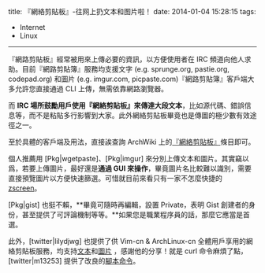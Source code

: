 title: 『網絡剪貼板』-往网上扔文本和图片啦！
date: 2014-01-04 15:28:15
tags:
- Internet
- Linux
---
『網路剪貼板』經常被用來上傳必要的資訊，以方便使用者在 IRC 頻道向他人求助。目前『網路剪貼簿』服務均支援文字 (e.g. sprunge.org, pastie.org, codepad.org) 和圖片 (e.g. imgur.com, picpaste.com)『網路剪貼簿』客戶端大多允許您直接通過 CLI 上傳，無需依靠網路瀏覽器。

而 **IRC 場所鼓勵用戶使用『網絡剪貼板』來傳達大段文本**，比如源代碼、錯誤信息等，而不是粘貼多行影響到大家。此外網絡剪貼板畢竟也是傳圖的極少數有效途徑之一。

至於具體的客戶端及用法，直接誒查詢 ArchWiki 上的[『網絡剪貼板』][1]條目即可。

個人推薦用 [Pkg|wgetpaste]、[Pkg|imgur] 來分別上傳文本和圖片。其實竊以爲，若要上傳圖片，最好還是**通過 GUI 來操作**，畢竟圖片名比較難以識別，需要直接預覽圖片以方便快速篩選。可惜就目前來看只有一家不怎麼快捷的 [zscreen][2]。

[Pkg|gist] 也挺不賴，**畢竟可隨時再編輯，設置 Private，表明 Gist 創建者的身份，甚至提供了可評論機制等等。**如果您是職業程序員的話，那麼它應當是首選。

此外，[twitter|lilydjwg] 也提供了供 Vim-cn & ArchLinux-cn 全體用戶享用的網絡剪貼板服務，均支持[文本][3]和[圖片][4] ，感謝他的分享！就是 curl 命令麻煩了點，[twitter|m13253] 提供了改良的[腳本命令][5]。


  [1]: https://wiki.archlinux.org/index.php/List_of_Applications/Internet_%28%E7%AE%80%E4%BD%93%E4%B8%AD%E6%96%87%29#.E7.B2.98.E8.B4.B4.E5.91.BD.E4.BB.A4.E5.AE.A2.E6.88.B7.E7.AB.AF
  [2]: https://aur.archlinux.org/packages/zscreen/
  [3]: http://p.vim-cn.com/
  [4]: http://img.vim-cn.com/
  [5]: http://p.vim-cn.com/cbnf/bash
